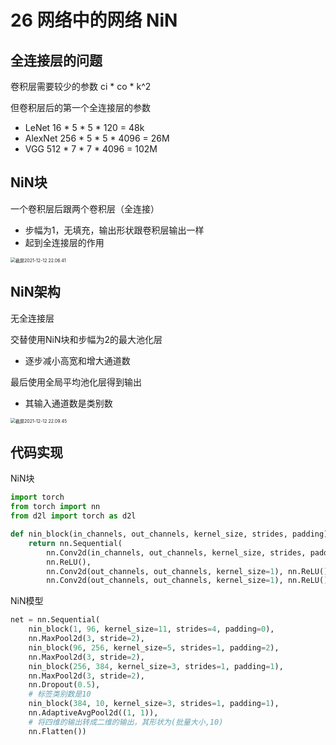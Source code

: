 # 26 网络中的网络 NiN

<!--NiN块使用卷积层加两个1x1卷积层，后者对每个像素增加了非线性-->

<!--NiN使用全局平均池化层来替代VGG和AlexNet中的全连接层-->

<!--不容易过拟合，更少的参数个数-->

## 全连接层的问题

卷积层需要较少的参数 ci * co * k^2

但卷积层后的第一个全连接层的参数

- LeNet 16 * 5 * 5 * 120 = 48k
- AlexNet 256 * 5 * 5 * 4096 = 26M
- VGG 512 * 7 * 7 * 4096 = 102M

## NiN块

一个卷积层后跟两个卷积层（全连接）

- 步幅为1，无填充，输出形状跟卷积层输出一样
- 起到全连接层的作用

<img src="/Users/hanyixiao/Library/Application Support/typora-user-images/截屏2021-12-12 22.06.41.png" alt="截屏2021-12-12 22.06.41" style="zoom:50%;" />

## NiN架构

无全连接层

交替使用NiN块和步幅为2的最大池化层

- 逐步减小高宽和增大通道数

最后使用全局平均池化层得到输出

- 其输入通道数是类别数

<img src="/Users/hanyixiao/Library/Application Support/typora-user-images/截屏2021-12-12 22.09.45.png" alt="截屏2021-12-12 22.09.45" style="zoom:50%;" />

## 代码实现

NiN块

```python
import torch
from torch import nn
from d2l import torch as d2l

def nin_block(in_channels, out_channels, kernel_size, strides, padding):
    return nn.Sequential(
        nn.Conv2d(in_channels, out_channels, kernel_size, strides, padding),
        nn.ReLU(),
        nn.Conv2d(out_channels, out_channels, kernel_size=1), nn.ReLU(),
        nn.Conv2d(out_channels, out_channels, kernel_size=1), nn.ReLU())
```

NiN模型

```python
net = nn.Sequential(
    nin_block(1, 96, kernel_size=11, strides=4, padding=0),
    nn.MaxPool2d(3, stride=2),
    nin_block(96, 256, kernel_size=5, strides=1, padding=2),
    nn.MaxPool2d(3, stride=2),
    nin_block(256, 384, kernel_size=3, strides=1, padding=1),
    nn.MaxPool2d(3, stride=2),
    nn.Dropout(0.5),
    # 标签类别数是10
    nin_block(384, 10, kernel_size=3, strides=1, padding=1),
    nn.AdaptiveAvgPool2d((1, 1)),
    # 将四维的输出转成二维的输出，其形状为(批量大小,10)
    nn.Flatten())
```

